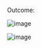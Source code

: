 Outcome:

![image](https://github.com/tsungyou/Kelly-Gambling/assets/119825307/97cc3fad-7c3e-4d02-94c3-2a9440e43bb5)



![image](https://github.com/tsungyou/Kelly-Gambling/assets/119825307/e24b631f-ae41-4e6f-b397-e7a32bbc5779)


